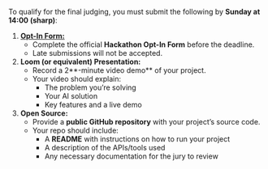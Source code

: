 To qualify for the final judging, you must submit the following by **Sunday at 14:00 (sharp)**:

1. [**Opt-In Form:**](form/link)
    - Complete the official **Hackathon Opt-In Form** before the deadline.
    - Late submissions will not be accepted.
2. **Loom (or equivalent) Presentation:**
    - Record a 2**-minute video demo** of your project.
    - Your video should explain:
        - The problem you’re solving
        - Your AI solution
        - Key features and a live demo
3. **Open Source:**
    - Provide a **public GitHub repository** with your project’s source code.
    - Your repo should include:
        - A **README** with instructions on how to run your project
        - A description of the APIs/tools used
        - Any necessary documentation for the jury to review